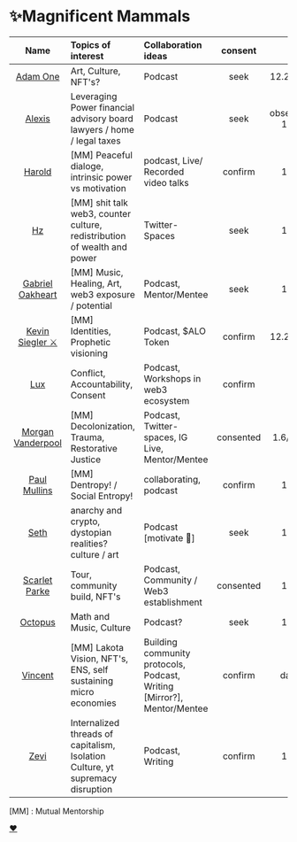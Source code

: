 # ✨Magnificent Mammals 

| Name      | Topics of interest | Collaboration ideas | consent| 📅 | Notes |
| :---:        |    :----   | :--- | :---: | --: | :---|
| [Adam One](adam.md)  | Art, Culture, NFT's? | Podcast | seek | 12.25.22 | |
| [Alexis](alexis.md)  |Leveraging Power financial advisory board lawyers / home / legal taxes | Podcast | seek | observed 1.3.22 | |
| [Harold](harold.md) | [MM] Peaceful dialoge, intrinsic power vs motivation | podcast, Live/ Recorded video talks| confirm | 1.3.22 | |
| [Hz](hz.md) | [MM] shit talk web3, counter culture, redistribution of wealth and power | Twitter-Spaces  | seek | 1.3.22 | |
| [Gabriel Oakheart](Gabriel.md)  | [MM] Music, Healing, Art, web3 exposure / potential  | Podcast, Mentor/Mentee| seek | 1.4.22 | |
| [Kevin Siegler ⚔️](kevin.md.md)  | [MM] Identities, Prophetic visioning | Podcast, $ALO Token | confirm | 12.22.21 | |
| [Lux](lux.md)  | Conflict, Accountability, Consent | Podcast, Workshops in web3 ecosystem | confirm | | |
| [Morgan Vanderpool](morganicMovement.md) | [MM] Decolonization, Trauma, Restorative Justice | Podcast, Twitter-spaces, IG Live, Mentor/Mentee | consented | 1.6/7.22 |Schedule Instagram / talk Queer retreat |
| [Paul Mullins](paul.md) | [MM] Dentropy! / Social Entropy! | collaborating, podcast | confirm| 1.5.22 | create profile |
| [Seth](seth.md) | anarchy and crypto, dystopian realities? culture / art | Podcast [motivate 🎨] | seek |1.4.22 |  |
| [Scarlet Parke](scarletParke.md)  | Tour, community build, NFT's | Podcast, Community / Web3 establishment | consented | 1.6.22 | |
| [Octopus](octopus.md)  | Math and Music, Culture | Podcast? | seek | 1.7.22 | |
| [Vincent](vincent.md)  | [MM] Lakota Vision, NFT's, ENS, self sustaining micro economies | Building community protocols, Podcast, Writing [Mirror?], Mentor/Mentee| confirm | daily 🤓 | [NFTHack](https://nfthack.ethglobal.co/) Jan 14-16th |
| [Zevi](zevi.md) | Internalized threads of capitalism, Isolation Culture, yt supremacy disruption  | Podcast, Writing | confirm | 1.5.22 | conflict/care in SC community |

[MM] : Mutual Mentorship

[❤️](https://miro.com/app/board/uXjVOZg1NW8=/?invite_link_id=305437653084)
